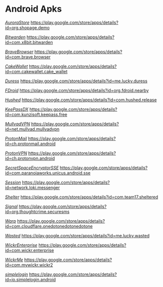 # Android Apks


*[AuroraStore](https://github.com/oldstreetloft/android/raw/main/Apks/AuroraStore.apk)*
https://play.google.com/store/apps/details?id=org.shopage.demo


*[Bitwarden](https://github.com/oldstreetloft/android/raw/main/Apks/Bitwarden.apk)*
https://play.google.com/store/apps/details?id=com.x8bit.bitwarden


*[BraveBrowser](https://github.com/oldstreetloft/android/raw/main/Apks/BraveBrowser.apk)*
https://play.google.com/store/apps/details?id=com.brave.browser


*[CakeWallet](https://github.com/oldstreetloft/android/raw/main/Apks/CakeWallet.apk)*
https://play.google.com/store/apps/details?id=com.cakewallet.cake_wallet


*[Duress](https://github.com/oldstreetloft/android/raw/main/Apks/Duress.apk)*
https://play.google.com/store/apps/details?id=me.lucky.duress


*[FDroid](https://github.com/oldstreetloft/android/raw/main/Apks/FDroid.apk)*
https://play.google.com/store/apps/details?id=org.fdroid.nearby


*[Hushed](https://github.com/oldstreetloft/android/raw/main/Apks/Hushed.apk)*
https://play.google.com/store/apps/details?id=com.hushed.release


*[KeePassDX](https://github.com/oldstreetloft/android/raw/main/Apks/KeePassDX.apk)*
https://play.google.com/store/apps/details?id=com.kunzisoft.keepass.free


*[MullvadVPN](https://github.com/oldstreetloft/android/raw/main/Apks/MullvadVPN.apk)*
https://play.google.com/store/apps/details?id=net.mullvad.mullvadvpn


*[ProtonMail](https://github.com/oldstreetloft/android/raw/main/Apks/ProtonMail.apk)*
https://play.google.com/store/apps/details?id=ch.protonmail.android


*[ProtonVPN](https://github.com/oldstreetloft/android/raw/main/Apks/ProtonVPN.apk)*
https://play.google.com/store/apps/details?id=ch.protonvpn.android


*[SecretSpaceEncryptorSSE](https://github.com/oldstreetloft/android/raw/main/Apks/SecretSpaceEncryptorSSE.apk)*
https://play.google.com/store/apps/details?id=com.paranoiaworks.unicus.android.sse


*[Session](https://github.com/oldstreetloft/android/raw/main/Apks/Session.apk)*
https://play.google.com/store/apps/details?id=network.loki.messenger


*[Shelter](https://github.com/oldstreetloft/android/raw/main/Apks/Shelter.apk)*
https://play.google.com/store/apps/details?id=com.team17.sheltered


*[Signal](https://github.com/oldstreetloft/android/raw/main/Apks/Signal.apk)*
https://play.google.com/store/apps/details?id=org.thoughtcrime.securesms


*[Warp](https://github.com/oldstreetloft/android/raw/main/Apks/Warp.apk)*
https://play.google.com/store/apps/details?id=com.cloudflare.onedotonedotonedotone


*[Wasted](https://github.com/oldstreetloft/android/raw/main/Apks/Wasted.apk)*
https://play.google.com/store/apps/details?id=me.lucky.wasted


*[WickrEnterprise](https://github.com/oldstreetloft/android/raw/main/Apks/WickrEnterprise.apk)*
https://play.google.com/store/apps/details?id=com.wickr.enterprise


*[WickrMe](https://github.com/oldstreetloft/android/raw/main/Apks/WickrMe.apk)*
https://play.google.com/store/apps/details?id=com.mywickr.wickr2


*[simplelogin](https://github.com/oldstreetloft/android/raw/main/Apks/simplelogin.apk)*
https://play.google.com/store/apps/details?id=io.simplelogin.android
